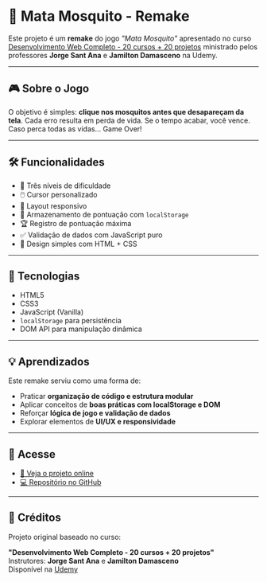 # 🦟 Mata Mosquito - Remake

Este projeto é um **remake** do jogo _"Mata Mosquito"_ apresentado no curso [Desenvolvimento Web Completo - 20 cursos + 20 projetos](https://www.udemy.com/share/101WqG3@_4M89Sn_DeUPMG0KtkNuJrZa8Nmj1xM839i1ioImHs7YRZBYrmU4uwI0tufVUF8HCA==/) ministrado pelos professores **Jorge Sant Ana** e **Jamilton Damasceno** na Udemy.

---

## 🎮 Sobre o Jogo

O objetivo é simples: **clique nos mosquitos antes que desapareçam da tela**. Cada erro resulta em perda de vida. Se o tempo acabar, você vence. Caso perca todas as vidas... Game Over!

---

## 🛠️ Funcionalidades

- 🎯 Três níveis de dificuldade
- 🖱️ Cursor personalizado
- 📱 Layout responsivo
- 🧠 Armazenamento de pontuação com `localStorage`
- 🏆 Registro de pontuação máxima
- ✅ Validação de dados com JavaScript puro
- 🎨 Design simples com HTML + CSS

---

## 🚀 Tecnologias

- HTML5
- CSS3
- JavaScript (Vanilla)
- `localStorage` para persistência
- DOM API para manipulação dinâmica

---

## 💡 Aprendizados

Este remake serviu como uma forma de:

- Praticar **organização de código e estrutura modular**
- Aplicar conceitos de **boas práticas com localStorage e DOM**
- Reforçar **lógica de jogo e validação de dados**
- Explorar elementos de **UI/UX e responsividade**

---

## 🔗 Acesse

- [🔴 Veja o projeto online]([#](https://wagnerricardo.github.io/JavaScript-Exercises/Ex-53-mosquito-remake/))
- [💻 Repositório no GitHub](#[text](https://github.com/WagnerRicardo/JavaScript-Exercises/tree/d08196ec0dbd91272db6011be2ebf93aba5bb57a/Ex-53-mosquito-remake))

---

## 📜 Créditos

Projeto original baseado no curso:

**"Desenvolvimento Web Completo - 20 cursos + 20 projetos"**  
Instrutores: **Jorge Sant Ana** e **Jamilton Damasceno**  
Disponível na [Udemy](https://www.udemy.com/share/101WqG3@_4M89Sn_DeUPMG0KtkNuJrZa8Nmj1xM839i1ioImHs7YRZBYrmU4uwI0tufVUF8HCA==/)
